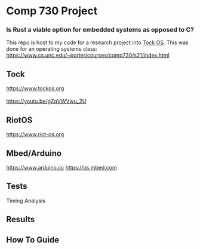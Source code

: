 # Comp 730 Project

### Is Rust a viable option for embedded systems as opposed to C? 
This repo is host to my code for a research project into [Tock OS](https://www.tockos.org). This was done for an operating systems class: https://www.cs.unc.edu/~porter/courses/comp730/s21/index.html


## Tock
https://www.tockos.org<br />  
https://youtu.be/gZqVWVwu_2U

## RiotOS
https://www.riot-os.org

## Mbed/Arduino
https://www.arduino.cc
https://os.mbed.com

## Tests
Timing Analysis

## Results

## How To Guide

